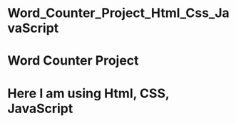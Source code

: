 # Word_Counter_Project_Html_Css_JavaScript
# Word Counter Project
# Here I am using Html, CSS, JavaScript
